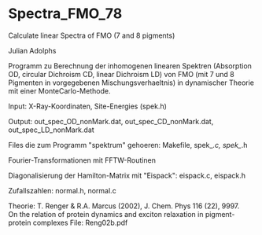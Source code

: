 # Spectra_FMO_78
Calculate linear Spectra of FMO (7 and 8 pigments)

Julian Adolphs 

Programm zu Berechnung der inhomogenen linearen Spektren (Absorption OD, circular Dichroism CD, linear Dichroism LD) 
von FMO (mit 7 und 8 Pigmenten in vorgegebenen Mischungsverhaeltnis) 
in dynamischer Theorie mit einer MonteCarlo-Methode.

Input: X-Ray-Koordinaten, Site-Energies (spek.h)

Output: out_spec_OD_nonMark.dat, out_spec_CD_nonMark.dat, out_spec_LD_nonMark.dat

Files die zum Programm "spektrum" gehoeren:  Makefile, spek_*.c, spek_*.h

Fourier-Transformationen mit FFTW-Routinen 

Diagonalisierung der Hamilton-Matrix mit "Eispack":  eispack.c, eispack.h

Zufallszahlen:  normal.h, normal.c 

Theorie: T. Renger & R.A. Marcus (2002), J. Chem. Phys 116 (22), 9997.  
On the relation of protein dynamics and exciton relaxation in pigment-protein complexes
File: Reng02b.pdf
